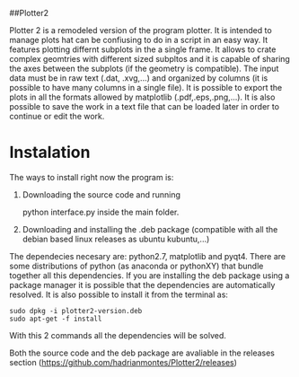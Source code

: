 ##Plotter2

Plotter 2 is a remodeled version of the program plotter. It is intended to manage plots 
hat can be confiusing to do in a script in an easy way. It features plotting differnt subplots
in the a single frame. It allows to crate complex geomtries with different sized subpltos and
it is capable of sharing the axes between the subplots (if the geometry is compatible). The input
data must be in raw text (.dat, .xvg,...) and organized by columns (it is possible to have many
columns in a single file). It is possible to export the plots in all the formats allowed by matplotlib
(.pdf,.eps,.png,...). It is also possible to save the work in a text file that can be loaded later
in order to continue or edit the work.

# Instalation

The ways to install right now the program is:

  1) Downloading the source code and running
  
     python interface.py
  inside the main folder.
  
  2) Downloading and installing the .deb package (compatible with all the debian based linux releases as ubuntu
  kubuntu,...)
  
The dependecies necesary are: python2.7, matplotlib and pyqt4. There are some distributions of python (as anaconda or pythonXY) that bundle together all this dependencies. If you are installing the deb package using a package manager it is possible that the dependencies are automatically resolved. It is also possible to install it from the terminal as:

    sudo dpkg -i plotter2-version.deb
    sudo apt-get -f install
With this 2 commands all the dependencies will be solved.

Both the source code and the deb package are avaliable in the releases section (https://github.com/hadrianmontes/Plotter2/releases)
